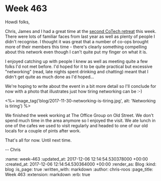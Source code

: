 Week 463
========

Howdi folks,

Chris, James and I had a great time at the [second CoTech retreat][wortley-hall-2017] this week. There were lots of familiar faces from last year as well as plenty of people I didn't recognise. I thought it was great that a number of co-ops brought more of their members this time - there's clearly something compelling about this network even though I can't quite put my finger on what it is.

I enjoyed catching up with people I knew as well as meeting quite a few folks I'd not met before. I'd hoped for it to be quite practical but excessive "networking" (read, late nights spent drinking and chatting) meant that I didn't get quite as much done as I'd hoped...

We're hoping to write about the event in a bit more detail so I'll conclude for now with a photo that illustrates just how tiring networking can be :-)

<%= image_tag('blog/2017-11-30-networking-is-tiring.jpg', alt: 'Networking is tiring') %>

We finished the week working at The Office Group on Old Street. We don't spend much time in the area anymore so I enjoyed the visit. We ate lunch in one of the cafes we used to visit regularly and headed to one of our old locals for a couple of pints after work.

That's all for now. Until next time.

-- Chris

[wortley-hall-2017]: https://wiki.coops.tech/wiki/Wortley_Hall_2017

:name: week-463
:updated_at: 2017-12-06 12:14:54.530378000 +00:00
:created_at: 2017-12-06 12:14:54.530364000 +00:00
:render_as: Blog
:kind: blog
:is_page: true
:written_with: markdown
:author: chris-roos
:page_title: Week 463
:extension: markdown
:erb: true
